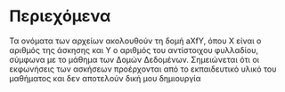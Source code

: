 # Περιεχόμενα
Τα ονόματα των αρχείων ακολουθούν τη δομή aXfY, όπου X είναι ο αριθμός της άσκησης και Y ο αριθμός του αντίστοιχου φυλλαδίου, σύμφωνα με το μάθημα των Δομών Δεδομένων. Σημειώνεται ότι οι εκφωνήσεις των ασκήσεων προέρχονται από το εκπαιδευτικό υλικό του μαθήματος και δεν αποτελούν δική μου δημιουργία
